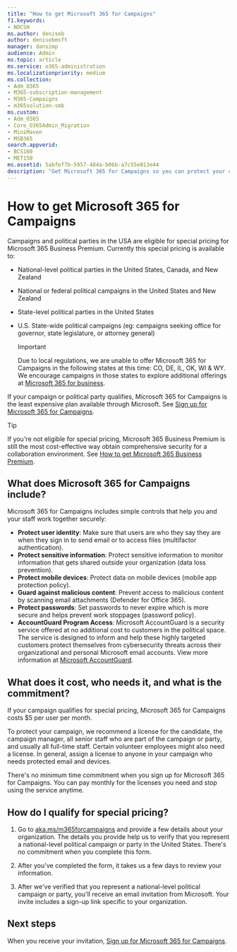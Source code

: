 ```yaml
---
title: "How to get Microsoft 365 for Campaigns"
f1.keywords:
- NOCSH
ms.author: deniseb
author: denisebmsft
manager: dansimp
audience: Admin
ms.topic: article
ms.service: o365-administration
ms.localizationpriority: medium
ms.collection: 
- Adm_O365
- M365-subscription-management 
- M365-Campaigns
- m365solution-smb
ms.custom:
- Adm_O365
- Core_O365Admin_Migration
- MiniMaven
- MSB365
search.appverid:
- BCS160
- MET150
ms.assetid: 5abfef7b-5957-484a-b06b-a7c55e013e44
description: "Get Microsoft 365 for Campaigns so you can protect your campaign from cybersecurity threats to email, data, and communications."
---
```


# How to get Microsoft 365 for Campaigns

Campaigns and political parties in the USA are eligible for special pricing for Microsoft 365 Business Premium. Currently this special pricing is available to:

- National-level political parties in the United States, Canada, and New Zealand
- National or federal political campaigns in the United States and New Zealand
- State-level political parties in the United States
- U.S. State-wide political campaigns (eg: campaigns seeking office for governor, state legislature, or attorney general)

   > [!IMPORTANT]
   > Due to local regulations, we are unable to offer Microsoft 365 for Campaigns in the following states at this time: CO, DE, IL, OK, WI & WY. We encourage campaigns in those states to explore additional offerings at [Microsoft 365 for business](https://www.office.com/business).

If your campaign or political party qualifies, Microsoft 365 for Campaigns is the least expensive plan available through Microsoft. See [Sign up for Microsoft 365 for Campaigns](m365-campaigns-sign-up.md).  

> [!TIP]
> If you're not eligible for special pricing, Microsoft 365 Business Premium is still the most cost-effective way obtain comprehensive security for a collaboration environment. See [How to get Microsoft 365 Business Premium](get-microsoft-365-business-premium.md).

## What does Microsoft 365 for Campaigns include?

Microsoft 365 for Campaigns includes simple controls that help you and your staff work together securely:

- **Protect user identity**: Make sure that users are who they say they are when they sign in to send email or to access files (multifactor authentication).
- **Protect sensitive information**: Protect sensitive information to monitor information that gets shared outside your organization (data loss prevention).
- **Protect mobile devices**: Protect data on mobile devices (mobile app protection policy).
- **Guard against malicious content**: Prevent access to malicious content by scanning email attachments (Defender for Office 365).
- **Protect passwords**: Set passwords to never expire which is more secure and helps prevent work stoppages (password policy).
- **AccountGuard Program Access**: Microsoft AccountGuard is a security service offered at no additional cost to customers in the political space. The service is designed to inform and help these highly targeted customers protect themselves from cybersecurity threats across their organizational and personal Microsoft email accounts. View more information at [Microsoft AccountGuard](https://www.microsoftaccountguard.com/).

## What does it cost, who needs it, and what is the commitment?

If your campaign qualifies for special pricing, Microsoft 365 for Campaigns costs $5 per user per month.

To protect your campaign, we recommend a license for the candidate, the campaign manager, all senior staff who are part of the campaign or party, and usually all full-time staff. Certain volunteer employees might also need a license. In general, assign a license to anyone in your campaign who needs protected email and devices.

There's no minimum time commitment when you sign up for Microsoft 365 for Campaigns. You can pay monthly for the licenses you need and stop using the service anytime.

## How do I qualify for special pricing?

1. Go to [aka.ms/m365forcampaigns](https://aka.ms/m365forcampaigns/) and provide a few details about your organization. The details you provide help us to verify that you represent a national-level political campaign or party in the United States. There's no commitment when you complete this form.

2. After you've completed the form, it takes us a few days to review your information.

3. After we've verified that you represent a national-level political campaign or party, you'll receive an email invitation from Microsoft. Your invite includes a sign-up link specific to your organization.

## Next steps

When you receive your invitation, [Sign up for Microsoft 365 for Campaigns](m365-campaigns-sign-up.md).
